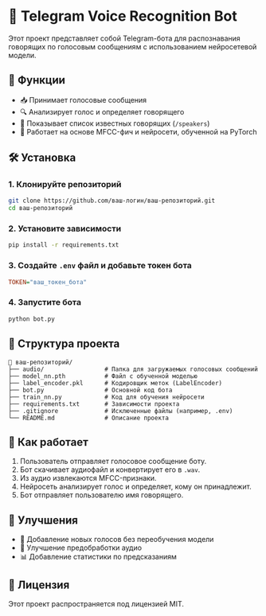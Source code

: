# 🤖 Telegram Voice Recognition Bot

Этот проект представляет собой Telegram-бота для распознавания говорящих по голосовым сообщениям с использованием нейросетевой модели.

## 📌 Функции
- 📥 Принимает голосовые сообщения
- 🔍 Анализирует голос и определяет говорящего
- 📃 Показывает список известных говорящих (`/speakers`)
- 🚀 Работает на основе MFCC-фич и нейросети, обученной на PyTorch

## 🛠️ Установка

### 1. Клонируйте репозиторий
```bash
git clone https://github.com/ваш-логин/ваш-репозиторий.git
cd ваш-репозиторий
```

### 2. Установите зависимости
```bash
pip install -r requirements.txt
```

### 3. Создайте `.env` файл и добавьте токен бота
```ini
TOKEN="ваш_токен_бота"
```

### 4. Запустите бота
```bash
python bot.py
```

## 📂 Структура проекта
```
📁 ваш-репозиторий/
├── audio/                 # Папка для загружаемых голосовых сообщений
├── model_nn.pth           # Файл с обученной моделью
├── label_encoder.pkl      # Кодировщик меток (LabelEncoder)
├── bot.py                 # Основной код бота
├── train_nn.py            # Код для обучения нейросети
├── requirements.txt       # Зависимости проекта
├── .gitignore             # Исключенные файлы (например, .env)
└── README.md              # Описание проекта
```

## 🧠 Как работает
1. Пользователь отправляет голосовое сообщение боту.
2. Бот скачивает аудиофайл и конвертирует его в `.wav`.
3. Из аудио извлекаются MFCC-признаки.
4. Нейросеть анализирует голос и определяет, кому он принадлежит.
5. Бот отправляет пользователю имя говорящего.

## 🚀 Улучшения
- 🔄 Добавление новых голосов без переобучения модели
- 🎤 Улучшение предобработки аудио
- 📊 Добавление статистики по предсказаниям

## 📜 Лицензия
Этот проект распространяется под лицензией MIT.

